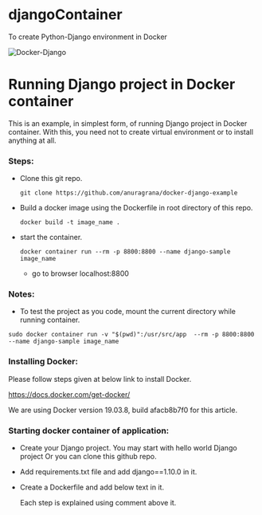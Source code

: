 # djangoContainer
To create Python-Django environment in Docker

![Docker-Django](https://user-images.githubusercontent.com/60639143/80909225-56b1b200-8d44-11ea-97a0-30afb4075e75.jpg)


# Running Django project in Docker container

This is an example, in simplest form, of running Django project in Docker container.
With this, you need not to create virtual environment or to install anything at all.

### Steps:
- Clone this git repo.

    `git clone https://github.com/anuragrana/docker-django-example`

 - Build a docker image using the Dockerfile in root directory of this repo.

    `docker build -t image_name .`

 - start the container.

    `docker container run --rm -p 8800:8800 --name django-sample image_name`

     - go to browser localhost:8800


### Notes:
- To test the project as you code, mount the current directory while running container.

 `sudo docker container run -v "$(pwd)":/usr/src/app  --rm -p 8800:8800 --name django-sample image_name`


### Installing Docker:
Please follow steps given at below link to install Docker.

https://docs.docker.com/get-docker/

We are using Docker version 19.03.8, build afacb8b7f0
for this article.


### Starting docker container of application:

- Create your Django project. You may start with hello world Django project Or you can clone this github repo.
- Add requirements.txt file and add django==1.10.0 in it.

- Create a Dockerfile and add below text in it.

  Each step is explained using comment above it.
  
  
